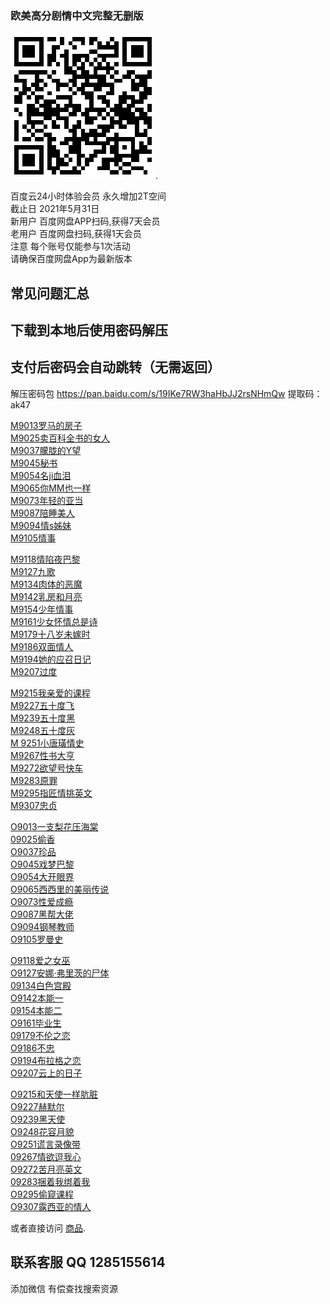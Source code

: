 ### 欧美高分剧情中文完整无删版

![扫码](https://github.com/v587wang/v587wang.github.io/blob/main/%E6%89%AB%E7%A0%81%E9%A2%86%E5%8F%96%E4%BC%9A%E5%91%98%202T%E7%A9%BA%E9%97%B4.jpg).

百度云24小时体验会员 永久增加2T空间  
截止日   2021年5月31日  
新用户 百度网盘APP扫码,获得7天会员  
老用户 百度网盘扫码,获得1天会员  
注意 每个账号仅能参与1次活动  
请确保百度网盘App为最新版本  

## 常见问题汇总
## 下载到本地后使用密码解压
## 支付后密码会自动跳转（无需返回）

解压密码包   https://pan.baidu.com/s/19IKe7RW3haHbJJ2rsNHmQw 提取码：ak47

[M9013罗马的房子](https://pan.baidu.com/s/1pFQGWrmFZFNb88UFD0Yaaw)  
[M9025卖百科全书的女人](https://pan.baidu.com/s/1M9YJ6pOeW6-oXaGwXr5mtg)  
[M9037朦胧的Y望](https://pan.baidu.com/s/1O7VyESvOIut3r81DuvSsSQ)  
[M9045秘书](https://pan.baidu.com/s/1RPj21TXRDhUT7Ke7FwDdYg)  
[M9054名ji血泪](https://pan.baidu.com/s/10wq1bBTuncRnKHM2uN5NkA)  
[M9065你MM也一样](https://pan.baidu.com/s/13uYpzgQAqFtaVhMhRy-w5w)  
[M9073年轻的亚当](https://pan.baidu.com/s/1FwpqEgv8KPj3gie_oFynOA)  
[M9087陪睡美人](https://pan.baidu.com/s/1_6esNmxob5n_UGoK79HQcA)  
[M9094情s姊妹](https://pan.baidu.com/s/1fBddpVbmLvlJ0yiM0t0pdQ)  
[M9105情事 ](https://pan.baidu.com/s/1srPh5O5BeuPWxuyff845Cg)  

[M9118情陷夜巴黎](https://pan.baidu.com/s/1_egrfeEkP9Fx6wp7JXIscw)  
[M9127九歌](https://pan.baidu.com/s/1jrH-I3GJLWNiYXsddPMI4Q)  
[M9134肉体的恶魔](https://pan.baidu.com/s/1wOcO1M-tdU-TszfGQmdrEA)  
[M9142乳房和月亮](https://pan.baidu.com/s/1C0vvklweBU_D_8qxeWpn3A)  
[M9154少年情事](https://pan.baidu.com/s/1Vj4zckjnEQhifpy54qnyeA)  
[M9161少女怀情总是诗](https://pan.baidu.com/s/1R1W32d8KoJ1FZqsti52pPg)  
[M9179十八岁未嫁时](https://pan.baidu.com/s/1ho4eGwK8wVvPrDtOYlmzOQ)  
[M9186双面情人](https://pan.baidu.com/s/1ErAfoceBg-27czFymrLrAQ)  
[M9194她的应召日记](https://pan.baidu.com/s/1FejKhnQzUF-PIkSMgt3nnw)  
[M9207过度](https://pan.baidu.com/s/17WcCyT76rFvVia_lVuxVpA)  

[M9215我亲爱的课程](https://pan.baidu.com/s/1SIWRKCqa70zm8TM49tEHbw)  
[M9227五十度飞](https://pan.baidu.com/s/1l5STK00kQL6YT9PWhFWUHA)  
[M9239五十度黑 ](https://pan.baidu.com/s/1jH9pQTgMQK9jCMzPChrzxA)  
[M9248五十度灰](https://pan.baidu.com/s/1XuPZxtAAMEPLlpSOiS-RSw)  
[M 9251小唐璜情史](https://pan.baidu.com/s/1zvYR4ee0f3awauo_GnDTCw)  
[M9267性书大亨](https://pan.baidu.com/s/1uy-OXZue7zpP-CdfnVGsAA)  
[M9272欲望号快车](https://pan.baidu.com/s/11bapGlXCIoGA4szQIul6Ww)  
[M9283原罪](https://pan.baidu.com/s/1A-vVHZOOKAOt-NHv3xP-8w)  
[M9295指匠情挑英文](https://pan.baidu.com/s/1Cz5YuYLdyUFtdumfUxRhXQ)  
[M9307忠贞](https://pan.baidu.com/s/1je48pNUULFbDliyZFHrRVg)  

[O9013一支梨花压海棠](https://pan.baidu.com/s/1d7mxqRyzNqSp3d7Uk8aw-Q)  
[09025偷香](https://pan.baidu.com/s/1cPKsFLejT3YJNDXQmUzjWg)  
[O9037珍品](https://pan.baidu.com/s/1BzJabFC3Un1e-ykOI2e-sQ)  
[O9045戏梦巴黎](https://pan.baidu.com/s/1ZImgnscfjXNg_ITYmFCE0w)  
[O9054大开眼界](https://pan.baidu.com/s/1ksVlRKFVMWg9YJVmjRRBbA)  
[O9065西西里的美丽传说](https://pan.baidu.com/s/1BO2Yv32-o8yjaAtzfBWtGA)  
[O9073性爱成瘾](https://pan.baidu.com/s/17g84gu8aRexBYY5VdMcILw)  
[O9087黑帮大佬](https://pan.baidu.com/s/1McRpEq9Cg1hFNRokskjbDA)  
[O9094钢琴教师](https://pan.baidu.com/s/1PTvh4BROmTA2I5JQsah1nA)  
[O9105罗曼史](https://pan.baidu.com/s/1gBMyon8sHEBThShBlEz7Fw)  

[O9118爱之女巫](https://pan.baidu.com/s/1xSosR-uaYaXx_DRB_R2veA)  
[O9127安娜·弗里茨的尸体](https://pan.baidu.com/s/1eJ7aUnMfs8yE64gF9F4C-Q)  
[09134白色宫殿](https://pan.baidu.com/s/1VXrQOOYf7gTcp6_QfE7SMg)  
[O9142本能一](https://pan.baidu.com/s/1LFDcmFZ2jp_PDI7VQuZxxA)  
[09154本能二](https://pan.baidu.com/s/1C3yoUA15oC8qyNUh8P4MAg)  
[O9161毕业生](https://pan.baidu.com/s/1mKRidZ-k7xCHUuB9KhZsRQ)  
[09179不伦之恋](https://pan.baidu.com/s/1YcO_QbgF-8URms2p60VeIA)  
[O9186不忠 ](https://pan.baidu.com/s/1TN4yB_AiYsetL5eq1YOM9A)  
[O9194布拉格之恋](https://pan.baidu.com/s/170TcmtqF2sCRio2Gj4Fl1Q)  
[O9207云上的日子](https://pan.baidu.com/s/1boZlbvwRHocdqVwFcjIVrA)  

[O9215和天使一样肮脏](https://pan.baidu.com/s/1yeHKS3_qOGXqX56lm37pvg)  
[O9227赫默尔](https://pan.baidu.com/s/1n_dfLkezXzvkE4uFl0e7Ug)  
[O9239黑天使](https://pan.baidu.com/s/12KiwF48_quAF8YT1vrwMQQ)  
[O9248花容月貌](https://pan.baidu.com/s/1TvjC4wRo8_xB_Ou0zeIF1g)  
[O9251谎言录像带](https://pan.baidu.com/s/1CSBM9Gz_jI6rBS5oWxRs0Q)  
[09267情欲逗我心](https://pan.baidu.com/s/1scL5cJxpfLgnoh9iniBVMg)  
[O9272苦月亮英文 ](https://pan.baidu.com/s/1vohYQd8BiXdPfLLSIzjIEg)  
[09283捆着我绑着我](https://pan.baidu.com/s/1_D2ixp00UKwKDL0oMBiUHg)  
[O9295偷窥课程](https://pan.baidu.com/s/17CpB_zNt7tfR3uJ0abq_Zg)  
[O9307露西亚的情人](https://pan.baidu.com/s/1L8Nx_ktkVIXD3cccsiDvwQ)  

或者直接访问 [商品](http://18ka.net/details/37486A23).

## 联系客服  QQ 1285155614
添加微信   有偿查找搜索资源
